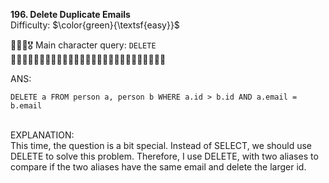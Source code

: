 **196. Delete Duplicate Emails**
<br>
Difficulty: $\color{green}{\textsf{easy}}$

🦸🏻‍♂️🎖️ Main character query: ```DELETE```
<br>
💌💌💌💌💌💌💌💌💌💌💌💌💌💌💌💌💌💌💌💌💌💌💌💌💌💌💌
<br>

ANS:
<br>
```
DELETE a FROM person a, person b WHERE a.id > b.id AND a.email = b.email
```

<br>
EXPLANATION:
<br>
This time, the question is a bit special. Instead of SELECT, we should use DELETE to solve this problem. Therefore, I use DELETE, with two aliases to compare if the two aliases have the same email and delete the larger id.